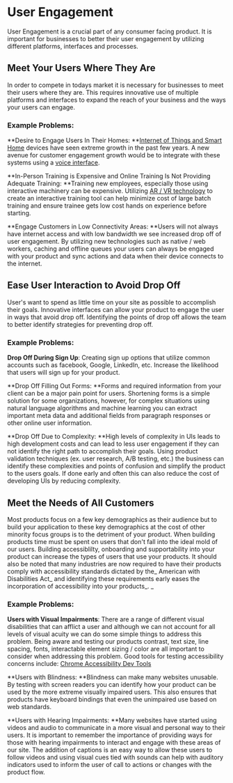 # User Engagement

User Engagement is a crucial part of any consumer facing product. It is important for businesses to better their user engagement by utilizing different platforms, interfaces and processes.

## Meet Your Users Where They Are

In order to compete in todays market it is necessary for businesses to meet their users where they are. This requires innovative use of multiple platforms and interfaces to expand the reach of your business and the ways your users can engage.

### Example Problems:

**Desire to Engage Users In Their Homes: **[Internet of Things and Smart Home](../product-delivery-tools/interaction-technology/hardware-wearables-and-internet-of-things.md) devices have seen extreme growth in the past few years. A new avenue for customer engagement growth would be to integrate with these systems using a [voice interface](../product-delivery-tools/interaction-technology/voice-interface.md).

**In-Person Training is Expensive and Online Training Is Not Providing Adequate Training: **Training new employees, especially those using interactive machinery can be expensive. Utilizing [AR / VR technology](../product-delivery-tools/interaction-technology/augmented-reality-and-virtual-reality.md) to create an interactive training tool can help minimize cost of large batch training and ensure trainee gets low cost hands on experience before starting.

**Engage Customers in Low Connectivity Areas: **Users will not always have internet access and with low bandwidth we see increased drop off of user engagement. By utilizing new technologies such as native / web workers, caching and offline queues your users can always be engaged with your product and sync actions and data when their device connects to the internet.

## Ease User Interaction to Avoid Drop Off

User's want to spend as little time on your site as possible to accomplish their goals. Innovative interfaces can allow your product to engage the user in ways that avoid drop off. Identifying the points of drop off allows the team to better identify strategies for preventing drop off.

### Example Problems:

**Drop Off During Sign Up**: Creating sign up options that utilize common accounts such as facebook, Google, LinkedIn, etc. Increase the likelihood that users will sign up for your product.

**Drop Off Filling Out Forms: **Forms and required information from your client can be a major pain point for users. Shortening forms is a simple solution for some organizations, however, for complex situations using natural language algorithms and machine learning you can extract important meta data and additional fields from paragraph responses or other online user information.

**Drop Off Due to Complexity: **High levels of complexity in UIs leads to high development costs and can lead to less user engagement if they can not identify the right path to accomplish their goals. Using product validation techniques \(ex. user research, A/B testing, etc.\) the business can identify these complexities and points of confusion and simplify the product to the users goals. If done early and often this can also reduce the cost of developing UIs by reducing complexity.

## Meet the Needs of All Customers

Most products focus on a few key demographics as their audience but to build your application to these key demographics at the cost of other minority focus groups is to the detriment of your product. When building products time must be spent on users that don't fall into the ideal mold of our users. Building accessiblilty, onboarding and supportability into your product can increase the types of users that use your products. It should also be noted that many industries are now required to have their products comply with accessibility standards dictated by the_ American with Disabilities Act_ and identifying these requirements early eases the incorporation of accessibility into your products_. _

### Example Problems:

**Users with Visual Impairments**: There are a range of different visual disabilities that can afflict a user and although we can not account for all levels of visual acuity we can do some simple things to address this problem. Being aware and testing our products contrast, text size, line spacing, fonts, interactable element sizing / color are all important to consider when addressing this problem. Good tools for testing accessibility concerns include: [Chrome Accessibility Dev Tools](https://chrome.google.com/webstore/detail/accessibility-developer-t/fpkknkljclfencbdbgkenhalefipecmb?hl=en)

**Users with Blindness: **Blindness can make many websites unusable. By testing with screen readers you can identify how your product can be used by the more extreme visually impaired users. This also ensures that products have keyboard bindings that even the unimpaired use based on web standards.

**Users with Hearing Impairments: **Many websites have started using videos and audio to communicate in a more visual and personal way to their users. It is important to remember the importance of providing ways for those with hearing impairments to interact and engage with these areas of our site. The addition of captions is an easy way to allow these users to follow videos and using visual cues tied with sounds can help with auditory indicators used to inform the user of call to actions or changes with the product flow.

